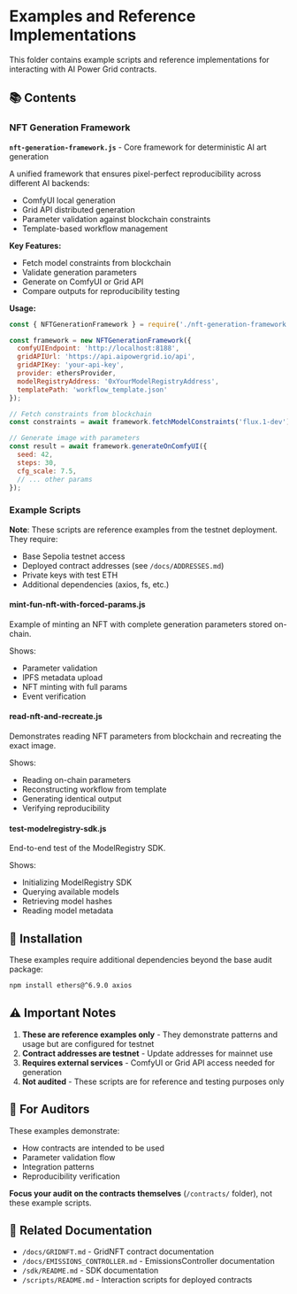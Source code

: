 # Examples and Reference Implementations

This folder contains example scripts and reference implementations for interacting with AI Power Grid contracts.

## 📚 Contents

### NFT Generation Framework

**`nft-generation-framework.js`** - Core framework for deterministic AI art generation

A unified framework that ensures pixel-perfect reproducibility across different AI backends:
- ComfyUI local generation
- Grid API distributed generation
- Parameter validation against blockchain constraints
- Template-based workflow management

**Key Features:**
- Fetch model constraints from blockchain
- Validate generation parameters
- Generate on ComfyUI or Grid API
- Compare outputs for reproducibility testing

**Usage:**
```javascript
const { NFTGenerationFramework } = require('./nft-generation-framework');

const framework = new NFTGenerationFramework({
  comfyUIEndpoint: 'http://localhost:8188',
  gridAPIUrl: 'https://api.aipowergrid.io/api',
  gridAPIKey: 'your-api-key',
  provider: ethersProvider,
  modelRegistryAddress: '0xYourModelRegistryAddress',
  templatePath: 'workflow_template.json'
});

// Fetch constraints from blockchain
const constraints = await framework.fetchModelConstraints('flux.1-dev');

// Generate image with parameters
const result = await framework.generateOnComfyUI({
  seed: 42,
  steps: 30,
  cfg_scale: 7.5,
  // ... other params
});
```

### Example Scripts

**Note**: These scripts are reference examples from the testnet deployment. They require:
- Base Sepolia testnet access
- Deployed contract addresses (see `/docs/ADDRESSES.md`)
- Private keys with test ETH
- Additional dependencies (axios, fs, etc.)

#### mint-fun-nft-with-forced-params.js
Example of minting an NFT with complete generation parameters stored on-chain.

Shows:
- Parameter validation
- IPFS metadata upload
- NFT minting with full params
- Event verification

#### read-nft-and-recreate.js
Demonstrates reading NFT parameters from blockchain and recreating the exact image.

Shows:
- Reading on-chain parameters
- Reconstructing workflow from template
- Generating identical output
- Verifying reproducibility

#### test-modelregistry-sdk.js
End-to-end test of the ModelRegistry SDK.

Shows:
- Initializing ModelRegistry SDK
- Querying available models
- Retrieving model hashes
- Reading model metadata

## 🔧 Installation

These examples require additional dependencies beyond the base audit package:

```bash
npm install ethers@^6.9.0 axios
```

## ⚠️ Important Notes

1. **These are reference examples only** - They demonstrate patterns and usage but are configured for testnet
2. **Contract addresses are testnet** - Update addresses for mainnet use
3. **Requires external services** - ComfyUI or Grid API access needed for generation
4. **Not audited** - These scripts are for reference and testing purposes only

## 🎯 For Auditors

These examples demonstrate:
- How contracts are intended to be used
- Parameter validation flow
- Integration patterns
- Reproducibility verification

**Focus your audit on the contracts themselves** (`/contracts/` folder), not these example scripts.

## 📖 Related Documentation

- `/docs/GRIDNFT.md` - GridNFT contract documentation
- `/docs/EMISSIONS_CONTROLLER.md` - EmissionsController documentation  
- `/sdk/README.md` - SDK documentation
- `/scripts/README.md` - Interaction scripts for deployed contracts
